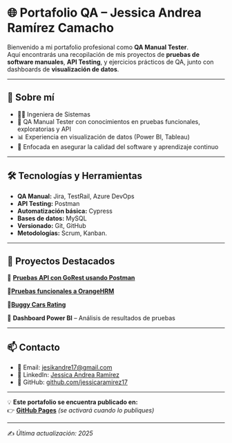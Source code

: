 # 🌐 Portafolio QA – Jessica Andrea Ramírez Camacho

Bienvenido a mi portafolio profesional como **QA Manual Tester**.  
Aquí encontrarás una recopilación de mis proyectos de **pruebas de software manuales**, **API Testing**, y ejercicios prácticos de QA, junto con dashboards de **visualización de datos**.

---

## 📌 **Sobre mí**
- 👩‍💻 Ingeniera de Sistemas  
- 🧪 QA Manual Tester con conocimientos en pruebas funcionales, exploratorias y API  
- 📊 Experiencia en visualización de datos (Power BI, Tableau)  
- 🚀 Enfocada en asegurar la calidad del software y aprendizaje continuo

---

## 🛠 **Tecnologías y Herramientas**
- **QA Manual:** Jira, TestRail, Azure DevOps  
- **API Testing:** Postman  
- **Automatización básica:** Cypress  
- **Bases de datos:** MySQL  
- **Versionado:** Git, GitHub  
- **Metodologías:** Scrum, Kanban. 

---

## 📂 **Proyectos Destacados**

🔹 [**Pruebas API con GoRest usando Postman**](https://www.notion.so/Proyecto-pruebas-manuales-a-la-API-p-blica-RESTful-de-GoRest-usando-POSTMAN-23290bf6a10781389b8bf8b4025f837d)

🔹[**Pruebas funcionales a OrangeHRM**](https://www.notion.so/Proyecto-QA-Manual-Pruebas-Funcionales-a-la-Aplicaci-n-OrangeHRM-23290bf6a10780c7b130f83a88d06157)

🔹[**Buggy Cars Rating**](https://www.notion.so/Proyecto-QA-Manual-a-la-aplicaci-n-Buggy-Cars-Rating-23390bf6a1078046823ff16b34955dc7)

🔹 **Dashboard Power BI** – Análisis de resultados de pruebas  

---

## 📫 **Contacto**
- 📧 Email: [jesikandre17@gmail.com](mailto:jesikandre17@gmail.com)  
- 💼 LinkedIn: [Jessica Andrea Ramírez](https://www.linkedin.com/in/jessica-ramírez-851898197)  
- 🐙 GitHub: [github.com/jessicaramirez17](https://github.com/jessicaramirez17)  

---

💡 **Este portafolio se encuentra publicado en:**  
👉 [**GitHub Pages**](https://TUUSUARIO.github.io/portafolio-qa) *(se activará cuando lo publiques)*

---

✍️ _Última actualización: 2025_


